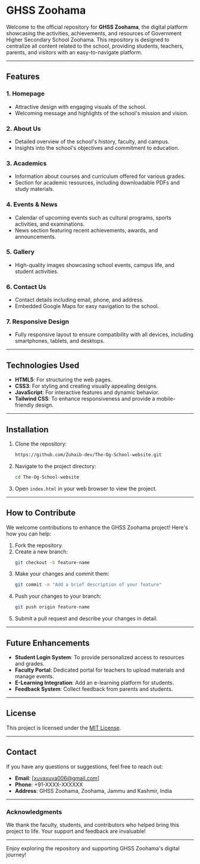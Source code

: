 # GHSS Zoohama

Welcome to the official repository for **GHSS Zoohama**, the digital platform showcasing the activities, achievements, and resources of Government Higher Secondary School Zoohama. This repository is designed to centralize all content related to the school, providing students, teachers, parents, and visitors with an easy-to-navigate platform.

---

## Features

### 1. **Homepage**
- Attractive design with engaging visuals of the school.
- Welcoming message and highlights of the school's mission and vision.

### 2. **About Us**
- Detailed overview of the school's history, faculty, and campus.
- Insights into the school's objectives and commitment to education.

### 3. **Academics**
- Information about courses and curriculum offered for various grades.
- Section for academic resources, including downloadable PDFs and study materials.

### 4. **Events & News**
- Calendar of upcoming events such as cultural programs, sports activities, and examinations.
- News section featuring recent achievements, awards, and announcements.

### 5. **Gallery**
- High-quality images showcasing school events, campus life, and student activities.

### 6. **Contact Us**
- Contact details including email, phone, and address.
- Embedded Google Maps for easy navigation to the school.

### 7. **Responsive Design**
- Fully responsive layout to ensure compatibility with all devices, including smartphones, tablets, and desktops.

---

## Technologies Used
- **HTML5**: For structuring the web pages.
- **CSS3**: For styling and creating visually appealing designs.
- **JavaScript**: For interactive features and dynamic behavior.
- **Tailwind CSS**: To enhance responsiveness and provide a mobile-friendly design.

---

## Installation

1. Clone the repository:
   ```bash
   https://github.com/Zuhaib-dev/The-Og-School-website.git
   ```

2. Navigate to the project directory:
   ```bash
   cd The-Og-School-website
   ```

3. Open `index.html` in your web browser to view the project.

---

## How to Contribute
We welcome contributions to enhance the GHSS Zoohama project! Here's how you can help:

1. Fork the repository.
2. Create a new branch:
   ```bash
   git checkout -b feature-name
   ```
3. Make your changes and commit them:
   ```bash
   git commit -m "Add a brief description of your feature"
   ```
4. Push your changes to your branch:
   ```bash
   git push origin feature-name
   ```
5. Submit a pull request and describe your changes in detail.

---

## Future Enhancements
- **Student Login System**: To provide personalized access to resources and grades.
- **Faculty Portal**: Dedicated portal for teachers to upload materials and manage events.
- **E-Learning Integration**: Add an e-learning platform for students.
- **Feedback System**: Collect feedback from parents and students.

---

## License
This project is licensed under the [MIT License](LICENSE).

---

## Contact
If you have any questions or suggestions, feel free to reach out:

- **Email**: [xuvaxuva006@gmail.com]
- **Phone**: +91-XXXX-XXXXXX
- **Address**: GHSS Zoohama, Zoohama, Jammu and Kashmir, India

---

### Acknowledgments
We thank the faculty, students, and contributors who helped bring this project to life. Your support and feedback are invaluable!

---

Enjoy exploring the repository and supporting GHSS Zoohama's digital journey!
